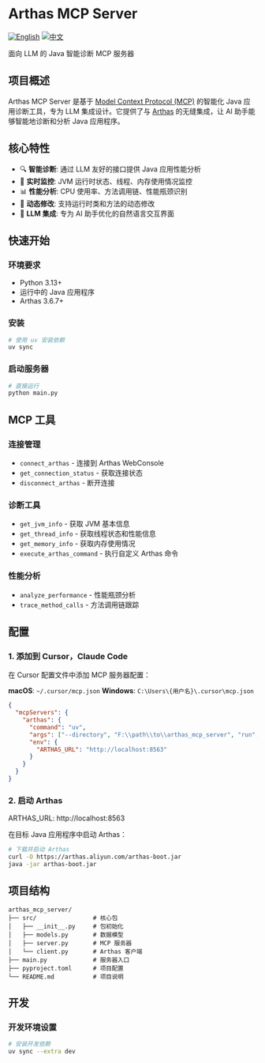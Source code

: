 # Arthas MCP Server

[![English](https://img.shields.io/badge/lang-English-red.svg)](README.md) [![中文](https://img.shields.io/badge/lang-中文-blue.svg)](README.zh-CN.md)

面向 LLM 的 Java 智能诊断 MCP 服务器

## 项目概述

Arthas MCP Server 是基于 [Model Context Protocol (MCP)](https://modelcontextprotocol.io) 的智能化 Java 应用诊断工具，专为 LLM 集成设计。它提供了与 [Arthas](https://arthas.aliyun.com/) 的无缝集成，让 AI 助手能够智能地诊断和分析 Java 应用程序。

## 核心特性

- 🔍 **智能诊断**: 通过 LLM 友好的接口提供 Java 应用性能分析
- 🚀 **实时监控**: JVM 运行时状态、线程、内存使用情况监控
- 📊 **性能分析**: CPU 使用率、方法调用链、性能瓶颈识别
- 🔧 **动态修改**: 支持运行时类和方法的动态修改
- 🤖 **LLM 集成**: 专为 AI 助手优化的自然语言交互界面

## 快速开始

### 环境要求

- Python 3.13+
- 运行中的 Java 应用程序
- Arthas 3.6.7+

### 安装

```bash
# 使用 uv 安装依赖
uv sync

```

### 启动服务器

```bash
# 直接运行
python main.py

```

## MCP 工具

### 连接管理
- `connect_arthas` - 连接到 Arthas WebConsole
- `get_connection_status` - 获取连接状态
- `disconnect_arthas` - 断开连接

### 诊断工具
- `get_jvm_info` - 获取 JVM 基本信息
- `get_thread_info` - 获取线程状态和性能信息
- `get_memory_info` - 获取内存使用情况
- `execute_arthas_command` - 执行自定义 Arthas 命令

### 性能分析
- `analyze_performance` - 性能瓶颈分析
- `trace_method_calls` - 方法调用链跟踪

## 配置

### 1. 添加到 Cursor，Claude Code

在 Cursor 配置文件中添加 MCP 服务器配置：

**macOS**: `~/.cursor/mcp.json`
**Windows**: `C:\Users\{用户名}\.cursor\mcp.json`

```json
{
  "mcpServers": {
    "arthas": {
      "command": "uv",
      "args": ["--directory", "F:\\path\\to\\arthas_mcp_server", "run", "python", "main.py"],
      "env": {
        "ARTHAS_URL": "http://localhost:8563"
      }
    }
  }
}
```


### 2.  启动 Arthas

ARTHAS_URL: http://localhost:8563

在目标 Java 应用程序中启动 Arthas：

```bash
# 下载并启动 Arthas
curl -O https://arthas.aliyun.com/arthas-boot.jar
java -jar arthas-boot.jar
```

## 项目结构

```
arthas_mcp_server/
├── src/                # 核心包
│   ├── __init__.py     # 包初始化
│   ├── models.py       # 数据模型
│   ├── server.py       # MCP 服务器
│   └── client.py       # Arthas 客户端
├── main.py             # 服务器入口
├── pyproject.toml      # 项目配置
└── README.md           # 项目说明
```

## 开发

### 开发环境设置

```bash
# 安装开发依赖
uv sync --extra dev

```


